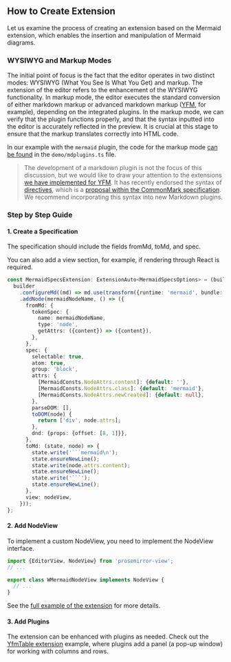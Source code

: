 ## How to Create Extension

Let us examine the process of creating an extension based on the Mermaid extension, which enables the insertion and manipulation of Mermaid diagrams.

### WYSIWYG and Markup Modes
The initial point of focus is the fact that the editor operates in two distinct modes: WYSIWYG (What You See Is What You Get) and markup. The extension of the editor refers to the enhancement of the WYSIWYG functionality. In markup mode, the editor executes the standard conversion of either markdown markup or advanced markdown markup ([YFM](https://diplodoc.com/docs/en/syntax/), for example), depending on the integrated plugins. In the markup mode, we can verify that the plugin functions properly, and that the syntax inputted into the editor is accurately reflected in the preview. It is crucial at this stage to ensure that the markup translates correctly into HTML code.

In our example with the `mermaid` plugin, the code for the markup mode [can be found](https://github.com/gravity-ui/markdown-editor/blob/main/demo/md-plugins.ts#L52) in the `demo/mdplugins.ts` file.

> The development of a markdown plugin is not the focus of this discussion, but we would like to draw your attention to the extensions [we have implemented for YFM](https://github.com/diplodoc-platform?q=-extension&type=all&language=&sort=). It has recently endorsed the syntax of [directives](https://github.com/makhnatkin/markdown-it-directive), which is a [proposal within the CommonMark specification](https://talk.commonmark.org/t/generic-directives-plugins-syntax/444). We recommend incorporating this syntax into new Markdown plugins.

### Step by Step Guide

#### 1. Create a Specification

The specification should include the fields fromMd, toMd, and spec.

You can also add a view section, for example, if rendering through React is required.


```ts
const MermaidSpecsExtension: ExtensionAuto<MermaidSpecsOptions> = (builder, {nodeView}) => {
  builder
    .configureMd((md) => md.use(transform({runtime: 'mermaid', bundle: false}), {}))
    .addNode(mermaidNodeName, () => ({
      fromMd: {
        tokenSpec: {
          name: mermaidNodeName,
          type: 'node',
          getAttrs: ({content}) => ({content}),
        },
      },
      spec: {
        selectable: true,
        atom: true,
        group: 'block',
        attrs: {
          [MermaidConsts.NodeAttrs.content]: {default: ''},
          [MermaidConsts.NodeAttrs.class]: {default: 'mermaid'},
          [MermaidConsts.NodeAttrs.newCreated]: {default: null},
        },
        parseDOM: [],
        toDOM(node) {
          return ['div', node.attrs];
        },
        dnd: {props: {offset: [8, 1]}},
      },
      toMd: (state, node) => {
        state.write('```mermaid\n');
        state.ensureNewLine();
        state.write(node.attrs.content);
        state.ensureNewLine();
        state.write('```');
        state.ensureNewLine();
      },
      view: nodeView,
    }));
};

```

#### 2. Add NodeView

To implement a custom NodeView, you need to implement the NodeView interface.

```ts
import {EditorView, NodeView} from 'prosemirror-view';
// ...

export class WMermaidNodeView implements NodeView {
  // ...
}
```

See the [full example of the extension](https://github.com/gravity-ui/markdown-editor/tree/main/src/extensions/yfm/Mermaid/MermaidNodeView) for more details.

#### 3. Add Plugins

The extension can be enhanced with plugins as needed. Check out the [YfmTable extension](https://github.com/gravity-ui/markdown-editor/tree/main/src/extensions/yfm/YfmTable/plugins/YfmTableControls) example, where plugins add a panel (a pop-up window) for working with columns and rows.


